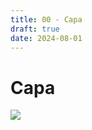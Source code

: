 ```yaml
---
title: 00 - Capa
draft: true
date: 2024-08-01
---
```



<div class="rd__b  rd__b--0">
    <h1 class="rd__h rd__h--0" data-title-index="1"><span class="entry-title-inner">Capa</span></h1>
    <div class="float-clear">
        <p></p>
    </div>
    <div>
        <div class="rd__wrp-image relative">
            <img class="rd__image" src="https://raw.githubusercontent.com/TheGiddyLimit/homebrew/master/_img/ArcanumWorldsOdysseyoftheDragonlords/Cover.webp">
        </div>
    </div>
</div>